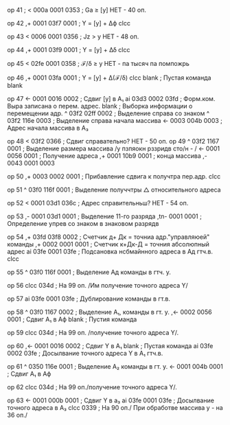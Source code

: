 op 41    ;
< 	000a 0001 0353    ; Ga ≥ [y] НЕТ - 40 оп.

op 42
,+ 	0001 03f7 0001    ; Y = [y] + Δф
clcc

op 43
< 	0006 0001 0356    ; Jz > y НЕТ - 48 оп.

op 44
,+ 	0001 03f9 0001    ; Y = [y] + Δδ
clcc

op 45
< 	02fe 0001 0358    ; ℱ/δ ≥ y НЕТ - па тысяч па помпожрь

op 46
,+ 	0001 03fa 0001    ; Y = [y] + Δ(ℱ/δ)
clcc
blank    ; Пустая команда
blank

op 47
<- 	0001 0016 0002    ; Сдвиг [y] в А₁
ai 	03d3 0002 03fd    ; Форм.ком. Выра записана о перем. адрес.
blank                 ; Выборка информации о перемещении адр.
^ 	03f2 02ff 0002    ; Выделение справа со знаком
^ 	03f2 116e 0003    ; Выделение справа начала массива
<- 	0003 004b 0003    ; Адрес начала массива в А₃

op 48
< 		 03f2 0366    ; Сдвиг справательно? НЕТ - 50 оп.
op 49
^ 	03f2 1167 0001    ; Выделение размера массива /у пзпяокн рззридв сто/н - /
<- 	0001 0056 0001    ; Получение адреса
,+ 	0001 10b9 0001    ; конца массива
,- 	0043 0001 0003

op 50
,+ 	0003 0002 0001    ; Прибавление сдвига к получтра пер.адр.
clcc

op 51
^ 	03f0 116f 0001    ; Выделение получчтры △ относительного адреса

op 52
< 	0001 03d1 036c    ; Адрес справительньш? НЕТ - 54 оп.

op 53
,- 	 0001 03d1 0001    ; Выделение 11-го разряда
,tn- 0001 	   0001    ; Определение упрев со знаком в знаковом разрядв

op 54
,+ 	 03fd 03f8 0002    ; Счетчик д+ Дк = точниа адр."управляюей" команды
,+ 	 0002 0001 0001    ; Счетчик к+Дк-Д = точния абсолюпный адрес
ai 	 03fe 0001 03fe    ; Подсановка нсбмайнного адреса в Ад гтч.в.
clcc

op 55
^ 	 03f0 116f 0001    ; Выделение Ад команды в гтч. у.

op 56
clcc 		   034d    ; На 99 оп. /Им получение точного адреса Y/

op 57
ai 	 03fe 0001 03fe    ; Дублирование команды в гт.в.

op 58
^ 	 03f0 1167 0002    ; Выделение А₁, команды в гт. у.
,<-  0002 0056 0001    ; Сдвиг А₁ в Аф
blank                  ; Пустия команда    

op 59
clcc 		   034d    ; На 99 оп. /получение точного адреса Y/.

op 60
,<-  0001 0016 0002    ; Сдвиг Y в А₁
blank                  ; Пустая команда
ai 	 03fe 0002 03fe    ; Досылвание точного адреса Y в А₁ гтч.в.

op 61
^ 	 0350 116e 0001    ; Выделение А₂ команды в гт. у.
<- 	 0001 004b 0001    ; Сдвиг А₁ в Аф

op 62
clcc 		   034d    ; На 99 оп./получение точного адреса Y/.

op 63
<- 	 0001 000b 0001    ; Сдвиг Y в а₃
ai 	 03fe 0001 03fe    ; Досылвание точного адреса в А₃
clcc 		   0339    ; На 90 оп./ При обработве массива у - на 36 оп./ 